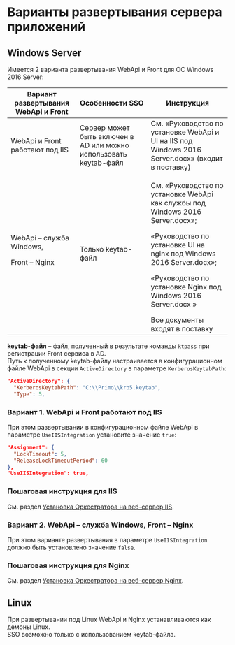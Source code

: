 # Варианты развертывания сервера приложений 

## Windows Server

Имеется 2 варианта развертывания WebApi и Front для ОС Windows 2016 Server:

| Вариант развертывания WebApi и Front | Особенности SSO | Инструкция | 
| ------------------------------------ | --------------- | ---------------------------------- |
| WebApi и Front работают под IIS      | Сервер может быть включен в AD или можно использовать keytab-файл | См. «Руководство по установке WebApi и UI на IIS под Windows 2016 Server.docx» (входит в поставку) |
| WebApi – служба Windows, <p>Front – Nginx</p> | Только keytab-файл | <p>См. «Руководство по установке WebApi как службы под Windows 2016 Server.docx»;</p> <p>«Руководство по установке UI на nginx под Windows 2016 Server.docx»;</p> <p>«Руководство по установке Nginx под Windows 2016 Server.docx »</p> Все документы входят в поставку |

**keytab-файл** – файл, полученный в результате команды `ktpass` при регистрации Front сервиса в AD.\
Путь к полученному keytab-файлу настраивается в конфигурационном файле WebApi в секции `ActiveDirectory` в параметре `KerberosKeytabPath`:

```json
"ActiveDirectory": {
  "KerberosKeytabPath": "C:\\Primo\\krb5.keytab",
  "Type": 5,
```
### Вариант 1. WebApi и Front работают под IIS

При этом развертывании в конфигурационном файле WebApi в параметре `UseIISIntegration` установите значение `true`:

```json
"Assignment": {
  "LockTimeout": 5,
  "ReleaseLockTimeoutPeriod": 60
},
"UseIISIntegration": true,
```

### Пошаговая инструкция для IIS

См. раздел [Установка Оркестратора на веб-сервер IIS](https://docs.primo-rpa.ru/primo-rpa/orchestrator/quick-installation/iis-web-server).


### Вариант 2. WebApi – служба Windows, Front – Nginx

При этом варианте развертывания в параметре `UseIISIntegration` должно быть установлено значение `false`.

### Пошаговая инструкция для Nginx

См. раздел [Установка Оркестратора на веб-сервер Nginx](https://docs.primo-rpa.ru/primo-rpa/orchestrator/quick-installation/nginx-web-server).


## Linux

При развертывании под Linux WebApi и Nginx устанавливаются как демоны Linux.\
SSO возможно только с использованием keytab-файла.



